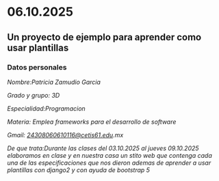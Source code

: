 # 06.10.2025

## Un proyecto de ejemplo para aprender como usar plantillas

### Datos personales 

_Nombre:Patricia Zamudio Garcia_

_Grado y grupo: 3D_

_Especialidad:Programacion_

_Materia: Emplea frameworks para el desarrollo de software_

_Gmail: 24308060610116@cetis61.edu.mx_

_De que trata:Durante las clases del 03.10.2025 al jueves 09.10.2025 elaboramos en clase y en nuestra casa un stito web que contenga cada una de las especificaciones que nos dieron ademas de aprender a usar plantillas con django2 y con ayuda de bootstrap 5_

